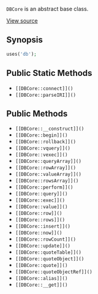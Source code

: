 `DBCore` is an abstract base class.

[View source](http://github.com/nexgenta/eregansu/blob/master/lib/db.php)

## Synopsis

```php
uses('db');
```

## Public Static Methods

* `[[DBCore::connect]]()`
* `[[DBCore::parseIRI]]()`

## Public Methods

* `[[DBCore::__construct]]()`
* `[[DBCore::begin]]()`
* `[[DBCore::rollback]]()`
* `[[DBCore::vquery]]()`
* `[[DBCore::vexec]]()`
* `[[DBCore::queryArray]]()`
* `[[DBCore::rowArray]]()`
* `[[DBCore::valueArray]]()`
* `[[DBCore::rowsArray]]()`
* `[[DBCore::perform]]()`
* `[[DBCore::query]]()`
* `[[DBCore::exec]]()`
* `[[DBCore::value]]()`
* `[[DBCore::row]]()`
* `[[DBCore::rows]]()`
* `[[DBCore::insert]]()`
* `[[DBCore::now]]()`
* `[[DBCore::rowCount]]()`
* `[[DBCore::update]]()`
* `[[DBCore::quoteTable]]()`
* `[[DBCore::quoteObject]]()`
* `[[DBCore::quote]]()`
* `[[DBCore::quoteObjectRef]]()`
* `[[DBCore::alias]]()`
* `[[DBCore::__get]]()`

